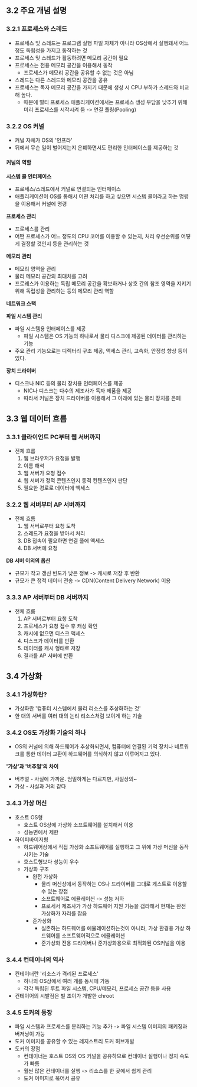 ## 3.2 주요 개념 설명
### 3.2.1 프로세스와 스레드
- 프로세스 및 스레드는 프로그램 실행 파일 자체가 아니라 OS상에서 실행돼서 어느 정도 독립성을 가지고 동작하는 것
- 프로세스 및 스레드가 활동하려면 메모리 공간이 필요
- 프로세스는 전용 메모리 공간을 이용해서 동작
	- 프로세스가 메모리 공간을 공유할 수 없는 것은 아님
- 스레드는 다른 스레드와 메모리 공간을 공유
- 프로세스는 독자 메모리 공간을 가지기 때문에 생성 시 CPU 부하가 스레드와 비교해 높다.
	- 때문에 멀티 프로세스 애플리케이션에서는 프로세스 생성 부담을 낮추기 위해 미리 프로세스를 시작시켜 둠 -> 연결 풀링(Pooling)

### 3.2.2 OS 커널
- 커널 자체가 OS의 '인프라'
- 뒤에서 무슨 일이 벌어지는지 은폐하면서도 편리한 인터페이스를 제공하는 것

#### 커널의 역할
**시스템 콜 인터페이스**
- 프로세스/스레드에서 커널로 연결되는 인터페이스
- 애플리케이션이 OS를 통해서 어떤 처리를 하고 싶으면 시스템 콜이라고 하는 명령을 이용해서 커널에 명령

**프로세스 관리**
- 프로세스를 관리
- 어떤 프로세스가 어느 정도의 CPU 코어를 이용할 수 있는지, 처리 우선순위를 어떻게 결정할 것인지 등을 관리하는 것

**메모리 관리**
- 메모리 영역을 관리
- 물리 메모리 공간의 최대치를 고려
- 프로레스가 이용하는 독립 메모리 공간을 확보하거나 상호 간의 참조 영역을 지키기 위해 독립성을 관리하는 등의 메모리 관리 역할

**네트워크 스택**

**파일 시스템 관리**
- 파일 시스템용 인터페이스를 제공
	- 파일 시스템은 OS 기능의 하나로서 물리 디스크에 제공된 데이터를 관리하는 기능
- 주요 관리 기능으로는 디렉터리 구조 제공, 액세스 관리, 고속화, 안정성 향상 등이 있다.

**장치 드라이버**
- 디스크나 NIC 등의 물리 장치용 인터페이스를 제공
	- NIC나 디스크는 다수의 제조사가 독자 제품을 제공
	- 따라서 커널은 장치 드라이버를 이용해서 그 아래에 있는 물리 장치를 은폐

## 3.3 웹 데이터 흐름
### 3.3.1 클라이언트 PC부터 웹 서버까지
- 전체 흐름
	1. 웹 브라우저가 요청을 발행
	2. 이름 해석
	3. 웹 서버가 요청 접수
	4. 웹 서버가 정적 콘텐츠인지 동적 컨텐츠인지 판단
	5. 필요한 경로로 데이터에 액세스

### 3.2.2 웹 서버부터 AP 서버까지
- 전체 흐름
	1. 웹 서버로부터 요청 도착
	2. 스레드가 요청을 받아서 처리
	3. DB 접속이 필요하면 연결 풀에 액세스
	4. DB 서버에 요청

**DB 서버 이외의 옵션**
- 규모가 작고 갱신 빈도가 낮은 정보 -> 캐시로 저장 후 반환
- 규모가 큰 정적 데이터 전송 -> CDN(Content Delivery Network) 이용

### 3.3.3 AP 서버부터 DB 서버까지
- 전체 흐름
	1. AP 서버로부터 요청 도착
	2. 프로세스가 요청 접수 후 캐싱 확인
	3. 캐시에 없으면 디스크 액세스
	4. 디스크가 데이터를 반환
	5. 데이터를 캐시 형태로 저장
	6. 결과를 AP 서버에 반환

## 3.4 가상화
### 3.4.1 가상화란?
- 가상화란 '컴퓨터 시스템에서 물리 리소스를 추상화하는 것'
- 한 대의 서버를 여러 대의 논리 리소스처럼 보이게 하는 기술

### 3.4.2 OS도 가상화 기술의 하나
- OS의 커널에 의해 하드웨어가 추상화되면서, 컴퓨터에 연결된 기억 장치나 네트워크를 통한 데이터 교환이 하드웨어를 의식하지 않고 이루어지고 있다.

**'가상'과 '버추얼'의 차이**
- 버추얼 - 사실에 가까운. 엄밀하게는 다르지만, 사실상의~
- 가상 - 사실과 거의 같다

### 3.4.3 가상 머신
- 호스트 OS형
	- 호스트 OS상에 가상화 소프트웨어를 설치해서 이용
	- 성능면에서 제한
- 하이퍼바이저형
	- 하드웨어상에서 직접 가상화 소프트웨어를 실행하고 그 위에 가상 머신을 동작시키는 기술
	- 호스트형보다 성능이 우수
	- 가상화 구조
		- 완전 가상화
			- 물리 머신상에서 동작하는 OS나 드라이버를 그대로 게스트로 이용할 수 있는 장점
			- 소프트웨어로 에뮬레이션 -> 성능 저하
			- 프로세서 제조사가 가상 하드웨어 지원 기능을 갭라해서 현재는 완전 가상화가 자리를 잡음
		- 준가상화
			- 실존하는 하드웨어를 에뮬레이션하는것이 아니라, 가상 환경용 가상 하드웨어를 소프트웨어적으로 에뮬레이션
			- 준가상화 전용 드라이버나 준가상화용으로 최적화된 OS커널을 이용

### 3.4.4 컨테이너의 역사
- 컨테이너란 '리소스가 격리된 프로세스'
	- 하나의 OS상에서 여러 개를 동시에 가동
	- 각각 독립된 루트 파일 시스템, CPU/메모리, 프로세스 공간 등을 사용
- 컨테이어의 시발점은 빌 조이가 개발한 chroot

### 3.4.5 도커의 등장
- 파일 시스템과 프로세스를 분리하는 기능 추가 -> 파일 시스템 이미지의 패키징과 버저닝이 가능
- 도커 이미지를 공유할 수 있는 레지스트리 도커 허브개발
- 도커의 장점
	- 컨테이너는 호스트 OS와 OS 커널을 공유하므로 컨테이너 실행이나 정지 속도가 빠름
	- 훨씬 많은 컨테이너를 실행 -> 리소스를 한 곳에서 쉽게 관리
	- 도커 이미지로 묶어서 공유